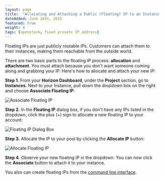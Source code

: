 ```yaml
---
layout: page
title:  "Allocating and Attaching a Public (Floating) IP to an Instance"
dateAdded: June 16th, 2015
featured: true
weight: 4
tags: [openstack, fixed private IP address]
---
```


Floating IPs are just publicly routable IPs.  Customers can attach them to their instances, making them reachable from the outside world.

There are two basic parts to the floating IP process: **allocation** and **attachment**. You must attach because you don't want someone coming along and grabbing your IP.  Here's how to allocate and attach your new IP:

**Step 1.** From your **Horizon Dashboard**, under the **Project** section, go to **Instances**.  Next to your Instance, pull down the dropdown box on the right and choose **Associate Floating IP**:

![Associate Floating IP]({{site.baseurl}}/img/Associate_Floating_IP.png)

**Step 2.** In the **Floating IP** dialog box, if you don't have any IPs listed in the dropdown, click the plus (+) sign to allocate a new floating IP to your account:

![Floating IP Dialog Box]({{site.baseurl}}/img/Floating_IP_Dialog_Box.png)

**Step 3.** Allocate the IP to your pool by clicking the **Allocate IP** button:

![Allocate Floating IP]({{site.baseurl}}/img/Associate_Floating_IP.png)

**Step 4.** Observe your new floating IP in the dropdown.  You can now click the **Associate** button to attach it to your instance.

You also can create floating IPs from the [command line interface](http://docs.openstack.org/admin-guide-cloud/content/create_list_of_available_floating_ips.html).
